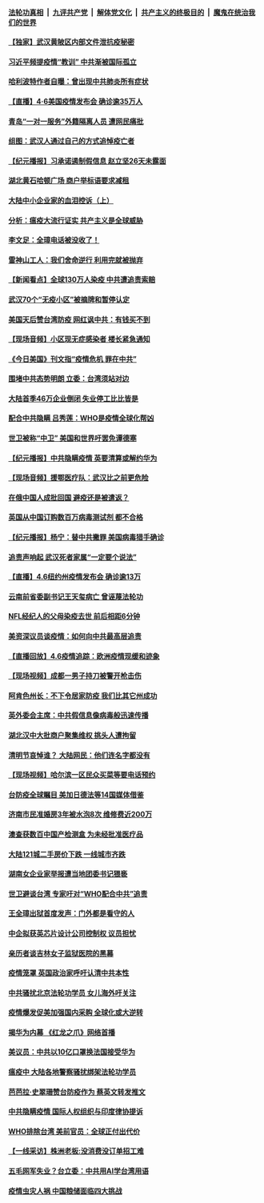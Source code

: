 

####  [法轮功真相](../../../../basic/blob/master/README.md?t=04070630) &nbsp;|&nbsp; [九评共产党](../../../../9ping.md/blob/master/README.md?t=04070630) &nbsp;|&nbsp; [解体党文化](../../../../jtdwh.md/blob/master/README.md?t=04070630)  &nbsp;|&nbsp; [共产主义的终极目的](../../../../gczydzjmd.md/blob/master/README.md?t=04070630) &nbsp;|&nbsp; [魔鬼在统治我们的世界](../../../../mgztzwmdsj.md/blob/master/README.md?t=04070630) 

#### [【独家】武汉黄陂区内部文件泄抗疫秘密](../pages/nsc413/n12001857.md?t=04070630) 

#### [习近平频提疫情“教训” 中共渐被国际孤立](../pages/nsc413/n12005426.md?t=04070630) 

#### [哈利波特作者自曝：曾出现中共肺炎所有症状](../pages/nsc413/n12008779.md?t=04070630) 

#### [【直播】4·6美国疫情发布会 确诊逾35万人](../pages/nsc413/n12008613.md?t=04070630) 

#### [青岛“一对一服务”外籍隔离人员 遭网民痛批](../pages/nsc413/n12008811.md?t=04070630) 

#### [组图：武汉人通过自己的方式追悼疫亡者](../pages/nsc413/n12008749.md?t=04070630) 

#### [【纪元播报】习承诺遏制假信息 赵立坚26天未露面](../pages/nsc413/n12007521.md?t=04070630) 

#### [湖北黄石哈顿广场 商户举标语要求减租](../pages/nsc413/n12007443.md?t=04070630) 

#### [大陆中小企业家的血泪控诉（上）](../pages/nsc413/n12008478.md?t=04070630) 

#### [分析：瘟疫大流行证实 共产主义是全球威胁](../pages/nsc413/n12008511.md?t=04070630) 

#### [李文足：全璋电话被没收了！](../pages/nsc413/n12008622.md?t=04070630) 

#### [雷神山工人：我们舍命逆行 利用完就被抛弃](../pages/nsc413/n12008434.md?t=04070630) 

#### [【新闻看点】全球130万人染疫 中共遭追责索赔](../pages/nsc413/n12008505.md?t=04070630) 

#### [武汉70个“无疫小区”被摘牌和暂停认定](../pages/nsc413/n12008458.md?t=04070630) 

#### [美国天后赞台湾防疫 网红讽中共：有钱买不到](../pages/nsc413/n12005827.md?t=04070630) 

#### [【现场音频】小区现无症感染者 楼长紧急通知](../pages/nsc413/n12008395.md?t=04070630) 

#### [《今日美国》刊文指“疫情危机 罪在中共”](../pages/nsc413/n12007882.md?t=04070630) 

#### [围堵中共态势明朗 立委：台湾须站对边](../pages/nsc413/n12007428.md?t=04070630) 

#### [大陆首季46万企业倒闭 失业停工比比皆是](../pages/nsc413/n12008302.md?t=04070630) 

#### [配合中共隐瞒 吕秀莲：WHO是疫情全球化帮凶](../pages/nsc413/n12007704.md?t=04070630) 

#### [世卫被称“中卫” 美国和世界吁罢免谭德塞](../pages/nsc413/n12007973.md?t=04070630) 

#### [【纪元播报】中共隐瞒疫情 英要清算或解约华为](../pages/nsc413/n12007523.md?t=04070630) 

#### [【现场音频】援鄂医疗队：武汉比之前更危险](../pages/nsc413/n12007412.md?t=04070630) 

#### [在俄中国人成批回国 避疫还是被遣返？](../pages/nsc413/n12008012.md?t=04070630) 

#### [英国从中国订购数百万病毒测试剂 都不合格](../pages/nsc413/n12008221.md?t=04070630) 

#### [【纪元播报】杨宁：替中共撇罪 美国病毒猎手确诊](../pages/nsc413/n12007522.md?t=04070630) 

#### [追责声响起 武汉死者家属“一定要个说法”](../pages/nsc413/n12007958.md?t=04070630) 

#### [【直播】4.6纽约州疫情发布会 确诊逾13万](../pages/nsc413/n12007983.md?t=04070630) 

#### [云南前省委副书记王天玺病亡 曾诬蔑法轮功](../pages/nsc413/n12007207.md?t=04070630) 


#### [NFL经纪人的父母染疫去世 前后相距6分钟](../pages/nsc413/n12007547.md?t=04070630) 

#### [美资深议员谈疫情：如何向中共最高层追责](../pages/nsc413/n12007641.md?t=04070630) 

#### [【直播回放】4.6疫情追踪：欧洲疫情现缓和迹象](../pages/nsc413/n12007298.md?t=04070630) 

#### [【现场视频】成都一男子持刀被警开枪击伤](../pages/nsc413/n12007027.md?t=04070630) 

#### [阿肯色州长：不下令居家防疫 我们比其它州成功](../pages/nsc413/n12007262.md?t=04070630) 

#### [英外委会主席：中共假信息像病毒般迅速传播](../pages/nsc413/n12007090.md?t=04070630) 

#### [湖北汉中大批商户聚集维权 挑头人遭拘留](../pages/nsc413/n12006739.md?t=04070630) 

#### [清明节哀悼谁？ 大陆网民：他们连名字都没有](../pages/nsc413/n12006733.md?t=04070630) 

#### [【现场视频】哈尔滨一区民众买菜等要电话预约](../pages/nsc413/n12006437.md?t=04070630) 

#### [台防疫全球瞩目 美加日德法等14国媒体借鉴](../pages/nsc413/n12006867.md?t=04070630) 

#### [济南市民准婚房3年被水泡8次 维修费近200万](../pages/nsc413/n12006863.md?t=04070630) 

#### [澳查获数百中国产检测盒 为未经批准医疗品](../pages/nsc413/n12004867.md?t=04070630) 

#### [大陆121城二手房价下跌 一线城市齐跌](../pages/nsc413/n12005941.md?t=04070630) 

#### [湖南女企业家举报遭当地团委书记猥亵](../pages/nsc413/n12006375.md?t=04070630) 

#### [世卫避谈台湾 专家吁对“WHO配合中共”追责](../pages/nsc413/n11995119.md?t=04070630) 

#### [王全璋出狱首度发声：门外都是看守的人](../pages/nsc413/n12006297.md?t=04070630) 

#### [中企拟获英芯片设计公司控制权 议员担忧](../pages/nsc413/n12005586.md?t=04070630) 

#### [亲历者谈吉林女子监狱医院的黑幕](../pages/nsc413/n12006007.md?t=04070630) 

#### [疫情笼罩 英国政治家呼吁认清中共本性](../pages/nsc413/n12006067.md?t=04070630) 

#### [中共骚扰北京法轮功学员 女儿海外吁关注](../pages/nsc413/n12005990.md?t=04070630) 

#### [疫情爆发促美加强国内采购 全球化或大逆转](../pages/nsc413/n11962171.md?t=04070630) 

#### [揭华为内幕 《红龙之爪》网络首播](../pages/nsc413/n11995865.md?t=04070630) 

#### [美议员：中共以10亿口罩换法国接受华为](../pages/nsc413/n12005890.md?t=04070630) 

#### [瘟疫中 大陆各地警察骚扰绑架法轮功学员](../pages/nsc413/n12005253.md?t=04070630) 

#### [芭芭拉·史翠珊赞台防疫作为 蔡英文转发推文](../pages/nsc413/n12005850.md?t=04070630) 

#### [中共隐瞒疫情 国际人权组织与印度律协提诉](../pages/nsc413/n12005691.md?t=04070630) 

#### [WHO排除台湾 美前官员：全球正付出代价](../pages/nsc413/n12004980.md?t=04070630) 

#### [【一线采访】株洲老板:没消费没订单招工难](../pages/nsc413/n12005831.md?t=04070630) 

#### [五毛网军失业？台立委：中共用AI学台湾用语](../pages/nsc413/n12005047.md?t=04070630) 

#### [疫情虫灾人祸 中国粮储面临四大挑战](../pages/nsc413/n12003145.md?t=04070630) 

